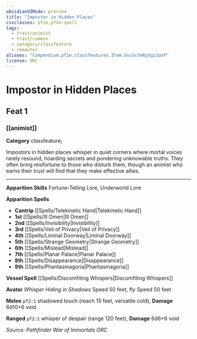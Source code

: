 ```yaml
---
obsidianUIMode: preview
title: "Impostor in Hidden Places"
cssclasses: pf2e,pf2e-spell
tags:
  - trait/animist
  - trait/common
  - category/classfeature
  - remaster
aliases: "Compendium.pf2e.classfeatures.Item.Gss5cYmRySgi1UxP"
license: ORC
---
```

# Impostor in Hidden Places
## Feat 1
### [[animist]]

**Category** classfeature; 




Impostors in hidden places whisper in quiet corners where mortal voices rarely resound, hoarding secrets and pondering unknowable truths. They often bring misfortune to those who disturb them, though an animist who earns their trust will find that they make effective allies.

* * *

**Apparition Skills** Fortune-Telling Lore, Underworld Lore

**Apparition Spells**

*   **Cantrip** [[Spells/Telekinetic Hand|Telekinetic Hand]]
*   **1st** [[Spells/Ill Omen|Ill Omen]]
*   **2nd** [[Spells/Invisibility|Invisibility]]
*   **3rd** [[Spells/Veil of Privacy|Veil of Privacy]]
*   **4th** [[Spells/Liminal Doorway|Liminal Doorway]]
*   **5th** [[Spells/Strange Geometry|Strange Geometry]]
*   **6th** [[Spells/Mislead|Mislead]]
*   **7th** [[Spells/Planar Palace|Planar Palace]]
*   **8th** [[Spells/Disappearance|Disappearance]]
*   **9th** [[Spells/Phantasmagoria|Phantasmagoria]]

**Vessel Spell** [[Spells/Discomfiting Whispers|Discomfiting Whispers]]

**Avatar** _Whisper Hiding in Shadows_ Speed 50 feet, fly Speed 50 feet

**Melee** `pf2:1` shadowed touch (reach 15 feet, versatile cold), **Damage** 6d10+6 void

**Ranged** `pf2:1` whisper of despair (range 120 feet), **Damage** 6d6+6 void

*Source: Pathfinder War of Immortals*
*ORC*